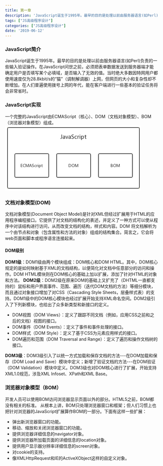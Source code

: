 ```yaml
---
title: 第一章
description: 'JavaScript诞生于1995年。最早的目的是处理以前由服务器语言(如Perl)负责的一些输入验证操作。在JavaScript问世之前，必须把表单数据发送到服务器端才能确定用户是否填写某个必填域，是否输入了无效的值。当时绝大多数因特网用户都使用速度仅为28.8kbit/s的“猫”（调制解调器）上网，但网页的大小和复杂性却不断增加。在人们普遍使用拨号上网的年代，能在客户端进行......'
tags: ["JS高级程序设计"]
categories: ["JS高级程序设计"]
date: '2019-06-12'
---
```


### JavaScript简介
JavaScript诞生于1995年。最早的目的是处理以前由服务器语言(如Perl)负责的一些输入验证操作。在JavaScript问世之前，必须把表单数据发送到服务器端才能确定用户是否填写某个必填域，是否输入了无效的值。当时绝大多数因特网用户都使用速度仅为28.8kbit/s的“猫”（调制解调器）上网，但网页的大小和复杂性却不断增加。在人们普遍使用拨号上网的年代，能在客户端进行一些基本的验证任务将会非常省时。

### JavaScript实现
一个完整的JavaScript由ECMAScript（核心）、DOM（文档对象模型）、BOM（浏览器对象模型）组成。<br>
![js 实现](https://raw.githubusercontent.com/BenjaminFF/picbed/master/imgs/pro_js1.png)

### 文档对象模型(DOM)
文档对象模型(Document Object Model)是针对XML但经过扩展用于HTML的应用程序编程接口。它提供了对文档的结构化的表述，并定义了一种方式可以使从程序中对该结构进行访问，从而改变文档的结构，样式和内容。DOM 将文档解析为一个由节点和对象（包含属性和方法的对象）组成的结构集合。简言之，它会将web页面和脚本或程序语言连接起来。

#### DOM级别
**DOM1级**：DOM1级由两个模块组成：DOM核心和DOM HTML。其中，DOM核心规定的是如何映射基于XML的文档结构，以便简化对文档中任意部分的访问和操作。DOM HTML模块则在DOM核心的基础上加以扩展，添加了针对HTML的对象和方法。
**DOM2级**：DOM2级在原来DOM的基础上又扩充了（DHTML一直都支持的）鼠标和用户界面事件、范围、遍历（迭代DOM文档的方法）等细分模块，而且通过对象接口增加了对CSS（Cascading Style Sheets，层叠样式表）的支持。DOM1级中的DOM核心模块也经过扩展开始支持XML命名空间。DOM2级引入了下列新模块，也给出了众多新类型和新接口的定义。
- DOM视图（DOM Views）：定义了跟踪不同文档（例如，应用CSS之前和之后的文档）视图的接口。
- DOM事件（DOM Events）：定义了事件和事件处理的接口。
- DOM样式（DOM Style）：定义了基于CSS为元素应用样式的接口。
- DOM遍历和范围（DOM Traversal and Range）：定义了遍历和操作文档树的接口。

**DOM3级**：DOM3级引入了以统一方式加载和保存文档的方法---在DOM加载和保存（DOM Load and Save）模块中定义；新增了验证文档的方法---在DOM验证（DOM Validation）模块中定义。DOM3级也对DOM核心进行了扩展，开始支持XML1.0规范，涉及XML Infoset、XPath和XML Base。

### 浏览器对象模型（BOM）
开发人员可以使用BOM访问浏览器显示页面以外的部分。HTML5之前，BOM都没有相关的标准。
从根本上讲，BOM只处理浏览器窗口和框架；但人们习惯上也把针对浏览器的JavaScript扩展算作BOM的一部分。下面有这样一些扩展：
- 弹出新浏览器窗口的功能。
- 移动、缩放和关闭浏览器窗口的功能。
- 提供浏览器详细信息的navigator对象。
- 提供浏览器所加载页面的详细信息的location对象。
- 提供用户显示器分辨率详细信息的screen对象。
- 对cookie的支持。
- 像XMLHttpRequest和IE的ActiveXObject这样的自定义对象。





